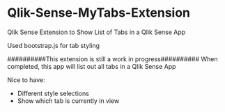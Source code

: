 # Qlik-Sense-MyTabs-Extension
Qlik Sense Extension to Show List of Tabs in a Qlik Sense App

Used bootstrap.js for tab styling

##########This extension is still a work in progress##########
When completed, this app will list out all tabs in a Qlik Sense App

Nice to have:
<UL>
  <li>Different style selections</li>
  <li>Show which tab is currently in view</li>
</UL>

